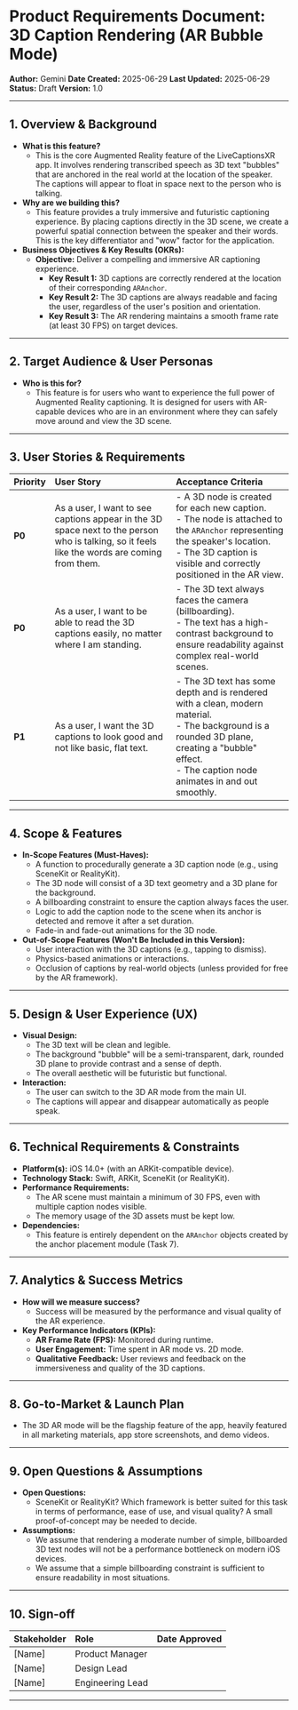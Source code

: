 
# Product Requirements Document: 3D Caption Rendering (AR Bubble Mode)

**Author:** Gemini
**Date Created:** 2025-06-29
**Last Updated:** 2025-06-29
**Status:** Draft
**Version:** 1.0

---

## 1. Overview & Background

*   **What is this feature?**
    *   This is the core Augmented Reality feature of the LiveCaptionsXR app. It involves rendering transcribed speech as 3D text "bubbles" that are anchored in the real world at the location of the speaker. The captions will appear to float in space next to the person who is talking.
*   **Why are we building this?**
    *   This feature provides a truly immersive and futuristic captioning experience. By placing captions directly in the 3D scene, we create a powerful spatial connection between the speaker and their words. This is the key differentiator and "wow" factor for the application.
*   **Business Objectives & Key Results (OKRs):**
    *   **Objective:** Deliver a compelling and immersive AR captioning experience.
        *   **Key Result 1:** 3D captions are correctly rendered at the location of their corresponding `ARAnchor`.
        *   **Key Result 2:** The 3D captions are always readable and facing the user, regardless of the user's position and orientation.
        *   **Key Result 3:** The AR rendering maintains a smooth frame rate (at least 30 FPS) on target devices.

---

## 2. Target Audience & User Personas

*   **Who is this for?**
    *   This feature is for users who want to experience the full power of Augmented Reality captioning. It is designed for users with AR-capable devices who are in an environment where they can safely move around and view the 3D scene.

---

## 3. User Stories & Requirements

| Priority | User Story                                                                                             | Acceptance Criteria                                                                                                                                                              |
| :------- | :----------------------------------------------------------------------------------------------------- | :------------------------------------------------------------------------------------------------------------------------------------------------------------------------------- |
| **P0**   | As a user, I want to see captions appear in the 3D space next to the person who is talking, so it feels like the words are coming from them. | - A 3D node is created for each new caption. <br> - The node is attached to the `ARAnchor` representing the speaker's location. <br> - The 3D caption is visible and correctly positioned in the AR view. |
| **P0**   | As a user, I want to be able to read the 3D captions easily, no matter where I am standing.               | - The 3D text always faces the camera (billboarding). <br> - The text has a high-contrast background to ensure readability against complex real-world scenes. |
| **P1**   | As a user, I want the 3D captions to look good and not like basic, flat text.                             | - The 3D text has some depth and is rendered with a clean, modern material. <br> - The background is a rounded 3D plane, creating a "bubble" effect. <br> - The caption node animates in and out smoothly. |

---

## 4. Scope & Features

*   **In-Scope Features (Must-Haves):**
    *   A function to procedurally generate a 3D caption node (e.g., using SceneKit or RealityKit).
    *   The 3D node will consist of a 3D text geometry and a 3D plane for the background.
    *   A billboarding constraint to ensure the caption always faces the user.
    *   Logic to add the caption node to the scene when its anchor is detected and remove it after a set duration.
    *   Fade-in and fade-out animations for the 3D node.
*   **Out-of-Scope Features (Won't Be Included in this Version):**
    *   User interaction with the 3D captions (e.g., tapping to dismiss).
    *   Physics-based animations or interactions.
    *   Occlusion of captions by real-world objects (unless provided for free by the AR framework).

---

## 5. Design & User Experience (UX)

*   **Visual Design:**
    *   The 3D text will be clean and legible.
    *   The background "bubble" will be a semi-transparent, dark, rounded 3D plane to provide contrast and a sense of depth.
    *   The overall aesthetic will be futuristic but functional.
*   **Interaction:**
    *   The user can switch to the 3D AR mode from the main UI.
    *   The captions will appear and disappear automatically as people speak.

---

## 6. Technical Requirements & Constraints

*   **Platform(s):** iOS 14.0+ (with an ARKit-compatible device).
*   **Technology Stack:** Swift, ARKit, SceneKit (or RealityKit).
*   **Performance Requirements:**
    *   The AR scene must maintain a minimum of 30 FPS, even with multiple caption nodes visible.
    *   The memory usage of the 3D assets must be kept low.
*   **Dependencies:**
    *   This feature is entirely dependent on the `ARAnchor` objects created by the anchor placement module (Task 7).

---

## 7. Analytics & Success Metrics

*   **How will we measure success?**
    *   Success will be measured by the performance and visual quality of the AR experience.
*   **Key Performance Indicators (KPIs):**
    *   **AR Frame Rate (FPS):** Monitored during runtime.
    *   **User Engagement:** Time spent in AR mode vs. 2D mode.
    *   **Qualitative Feedback:** User reviews and feedback on the immersiveness and quality of the 3D captions.

---

## 8. Go-to-Market & Launch Plan

*   The 3D AR mode will be the flagship feature of the app, heavily featured in all marketing materials, app store screenshots, and demo videos.

---

## 9. Open Questions & Assumptions

*   **Open Questions:**
    *   SceneKit or RealityKit? Which framework is better suited for this task in terms of performance, ease of use, and visual quality? A small proof-of-concept may be needed to decide.
*   **Assumptions:**
    *   We assume that rendering a moderate number of simple, billboarded 3D text nodes will not be a performance bottleneck on modern iOS devices.
    *   We assume that a simple billboarding constraint is sufficient to ensure readability in most situations.

---

## 10. Sign-off

| Stakeholder       | Role                | Date Approved |
| :---------------- | :------------------ | :------------ |
| [Name]            | Product Manager     |               |
| [Name]            | Design Lead         |               |
| [Name]            | Engineering Lead    |               |

---
